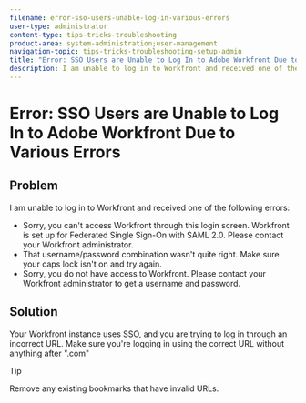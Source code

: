 ```yaml
---
filename: error-sso-users-unable-log-in-various-errors
user-type: administrator
content-type: tips-tricks-troubleshooting
product-area: system-administration;user-management
navigation-topic: tips-tricks-troubleshooting-setup-admin
title: "Error: SSO Users are Unable to Log In to Adobe Workfront Due to Various Errors"
description: I am unable to log in to Workfront and received one of the following errors - EDIT ME.
---
```


# Error: SSO Users are Unable to Log In to Adobe Workfront Due to Various Errors

## Problem

I am unable to log in to Workfront and received one of the following errors:

* Sorry, you can't access Workfront through this login screen. Workfront is set up for Federated Single Sign-On with SAML 2.0. Please contact your Workfront administrator.
* That username/password combination wasn't quite right. Make sure your caps lock isn't on and try again.
* Sorry, you do not have access to Workfront. Please contact your Workfront administrator to get a username and password.

## Solution

Your Workfront instance uses SSO, and you are trying to log in through an incorrect URL. Make sure you're logging in using the correct URL without anything after ".com"

>[!TIP]
>
>Remove any existing bookmarks that have invalid URLs.

